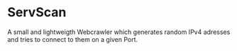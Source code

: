 # ServScan
A small and lightweigth Webcrawler which generates random IPv4 adresses and tries to connect to them on a given Port.

